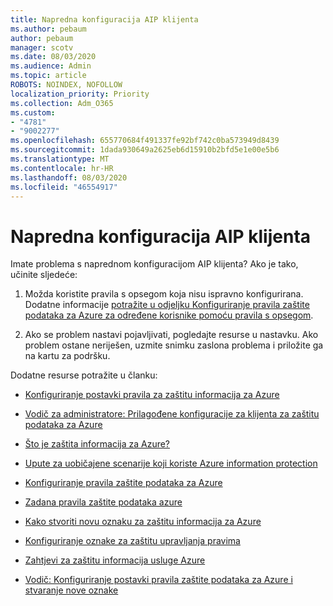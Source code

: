 ```yaml
---
title: Napredna konfiguracija AIP klijenta
ms.author: pebaum
author: pebaum
manager: scotv
ms.date: 08/03/2020
ms.audience: Admin
ms.topic: article
ROBOTS: NOINDEX, NOFOLLOW
localization_priority: Priority
ms.collection: Adm_O365
ms.custom:
- "4781"
- "9002277"
ms.openlocfilehash: 655770684f491337fe92bf742c0ba573949d8439
ms.sourcegitcommit: 1dada930649a2625eb6d15910b2bfd5e1e00e5b6
ms.translationtype: MT
ms.contentlocale: hr-HR
ms.lasthandoff: 08/03/2020
ms.locfileid: "46554917"
---
```

# <a name="aip-client-advanced-configuration"></a>Napredna konfiguracija AIP klijenta

Imate problema s naprednom konfiguracijom AIP klijenta? Ako je tako, učinite sljedeće:

1. Možda koristite pravila s opsegom koja nisu ispravno konfigurirana. Dodatne informacije [potražite u odjeljku Konfiguriranje pravila zaštite podataka za Azure za određene korisnike pomoću pravila s opsegom](https://docs.microsoft.com/azure/information-protection/configure-policy-scope).

2. Ako se problem nastavi pojavljivati, pogledajte resurse u nastavku. Ako problem ostane neriješen, uzmite snimku zaslona problema i priložite ga na kartu za podršku.

Dodatne resurse potražite u članku:

- [Konfiguriranje postavki pravila za zaštitu informacija za Azure](https://docs.microsoft.com/azure/information-protection/configure-policy-settings)  
    
- [Vodič za administratore: Prilagođene konfiguracije za klijenta za zaštitu podataka za Azure](https://docs.microsoft.com/azure/information-protection/rms-client/client-admin-guide-customizations)  
    
- [Što je zaštita informacija za Azure?](https://docs.microsoft.com/azure/information-protection/what-is-information-protection)  
    
- [Upute za uobičajene scenarije koji koriste Azure information protection](https://docs.microsoft.com/azure/information-protection/how-to-guides)  
    
- [Konfiguriranje pravila zaštite podataka za Azure](https://docs.microsoft.com/azure/information-protection/deploy-use/configure-policy)  
    
- [Zadana pravila zaštite podataka azure](https://docs.microsoft.com/azure/information-protection/deploy-use/configure-policy-default)  
    
- [Kako stvoriti novu oznaku za zaštitu informacija za Azure](https://docs.microsoft.com/azure/information-protection/deploy-use/configure-policy-new-label)  
    
- [Konfiguriranje oznake za zaštitu upravljanja pravima](https://docs.microsoft.com/azure/information-protection/deploy-use/configure-policy-protection)  
    
- [Zahtjevi za zaštitu informacija usluge Azure](https://docs.microsoft.com/azure/information-protection/get-started/requirements)

- [Vodič: Konfiguriranje postavki pravila zaštite podataka za Azure i stvaranje nove oznake](https://docs.microsoft.com/azure/information-protection/get-started/infoprotect-quick-start-tutorial)